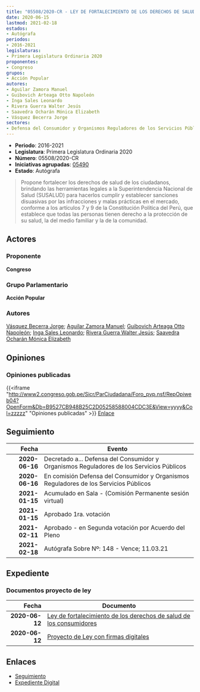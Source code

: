 ```yaml
---
title: "05508/2020-CR - LEY DE FORTALECIMIENTO DE LOS DERECHOS DE SALUD DE LOS CONSUMIDORES"
date: 2020-06-15
lastmod: 2021-02-18
estados:
- Autógrafa
periodos:
- 2016-2021
legislaturas:
- Primera Legislatura Ordinaria 2020
proponentes:
- Congreso
grupos:
- Acción Popular
autores:
- Aguilar Zamora Manuel
- Guibovich Arteaga Otto Napoleón
- Inga Sales Leonardo
- Rivera Guerra Walter Jesús
- Saavedra Ocharán Mónica Elizabeth
- Vásquez Becerra Jorge
sectores:
- Defensa del Consumidor y Organismos Reguladores de los Servicios Públicos
---
```

- **Periodo**: 2016-2021
- **Legislatura**: Primera Legislatura Ordinaria 2020
- **Número**: 05508/2020-CR
- **Iniciativas agrupadas**: [05490](../../05400/05490)
- **Estado**: Autógrafa

> Propone fortalecer los derechos de salud de los ciudadanos, brindando las herramientas legales a la Superintendencia Nacional de Salud (SUSALUD) para hacerlos cumplir y establecer sanciones disuasivas por las infracciones y malas prácticas en el mercado, conforme a los artículos 7 y 9 de la Constitución Política del Perú, que establece que todas las personas tienen derecho a la protección de su salud, la del medio familiar y la de la comunidad.


## Actores

### Proponente

**Congreso**

### Grupo Parlamentario

**Acción Popular**

### Autores

[Vásquez Becerra Jorge](mailto:mailto:jvasquezb@congreso.gob.pe); [Aguilar Zamora Manuel](mailto:mailto:maguilarz@congreso.gob.pe); [Guibovich Arteaga Otto Napoleón](mailto:mailto:oguibovich@congreso.gob.pe); [Inga Sales Leonardo](mailto:mailto:lingas@congreso.gob.pe); [Rivera Guerra Walter Jesús](mailto:mailto:wriverag@congreso.gob.pe); [Saavedra Ocharán Mónica Elizabeth](mailto:mailto:msaavedra@congreso.gob.pe)

## Opiniones

### Opiniones publicadas

{{<iframe "http://www2.congreso.gob.pe/Sicr/ParCiudadana/Foro_pvp.nsf/RepOpiweb04?OpenForm&Db=B9527CB948B25C2D05258588004CDC3E&View=yyyy&Col=zzzzz" "Opiniones publicadas" >}}
[Enlace](http://www2.congreso.gob.pe/Sicr/ParCiudadana/Foro_pvp.nsf/RepOpiweb04?OpenForm&Db=B9527CB948B25C2D05258588004CDC3E&View=yyyy&Col=zzzzz)


## Seguimiento

| Fecha | Evento |
|------:|--------|
| **2020-06-16** | Decretado a... Defensa del Consumidor y Organismos Reguladores de los Servicios Públicos |
| **2020-06-16** | En comisión Defensa del Consumidor y Organismos Reguladores de los Servicios Públicos |
| **2021-01-15** | Acumulado en Sala - (Comisión Permanente sesión virtual) |
| **2021-01-15** | Aprobado 1ra. votación |
| **2021-02-11** | Aprobado - en Segunda votación por Acuerdo del Pleno |
| **2021-02-18** | Autógrafa Sobre Nº: 148 - Vence; 11.03.21 |

## Expediente

### Documentos proyecto de ley

| Fecha | Documento |
|------:|-----------|
| **2020-06-12** | [Ley de fortalecimiento de los derechos de salud de los consumidores](http://www.leyes.congreso.gob.pe/Documentos/2016_2021/Proyectos_de_Ley_y_de_Resoluciones_Legislativas/PL05508-20200612.pdf) |
| **2020-06-12** | [Proyecto de Ley con firmas digitales](http://www.leyes.congreso.gob.pe/Documentos/2016_2021/Proyectos_de_Ley_y_de_Resoluciones_Legislativas/Proyectos_Firmas_digitales/PL05508.pdf) |

## Enlaces

- [Seguimiento](http://www2.congreso.gob.pe/Sicr/TraDocEstProc/CLProLey2016.nsf/f7fff46988ca05b1052578e100829cc7/7cdc4855a5f769650525858800707b7a?OpenDocument)
- [Expediente Digital](http://www2.congreso.gob.pe/Sicr/TraDocEstProc/Expvirt_2011.nsf/visbusqptramdoc1621/05508?opendocument)

